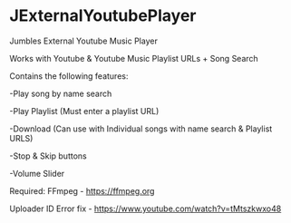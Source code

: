 # JExternalYoutubePlayer
Jumbles External Youtube Music Player

Works with Youtube & Youtube Music Playlist URLs + Song Search

Contains the following features:

-Play song by name search

-Play Playlist (Must enter a playlist URL)

-Download (Can use with Individual songs with name search & Playlist URLS)

-Stop & Skip buttons
 
-Volume Slider

Required: FFmpeg - https://ffmpeg.org

Uploader ID Error fix - https://www.youtube.com/watch?v=tMtszkwxo48
